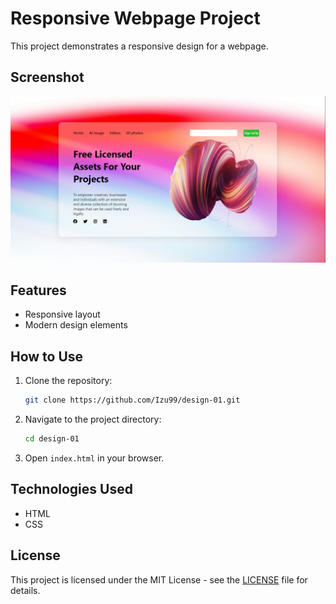 # Responsive Webpage Project

This project demonstrates a responsive design for a webpage.

## Screenshot

![Webpage Screenshot](https://github.com/Izu99/design-01/blob/main/Untitled.jpg?raw=true)

## Features

- Responsive layout
- Modern design elements

## How to Use

1. Clone the repository:
    ```bash
    git clone https://github.com/Izu99/design-01.git
    ```
2. Navigate to the project directory:
    ```bash
    cd design-01
    ```
3. Open `index.html` in your browser.

## Technologies Used

- HTML
- CSS

## License

This project is licensed under the MIT License - see the [LICENSE](LICENSE) file for details.
